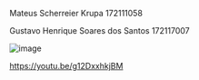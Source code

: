 Mateus Scherreier Krupa              172111058


Gustavo Henrique Soares dos Santos   172117007


![image](https://github.com/mateuskrupa/A3-Diego-Aron/assets/100809345/cb9dbca3-c684-48f3-a11e-730c30fdc380)

https://youtu.be/g12DxxhkjBM
